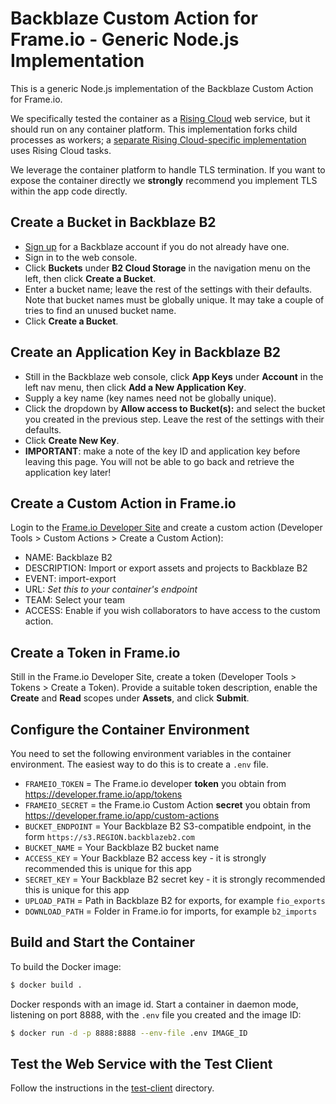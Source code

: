 # Backblaze Custom Action for Frame.io - Generic Node.js Implementation

This is a generic Node.js implementation of the Backblaze Custom Action for Frame.io.

We specifically tested the container as a [Rising Cloud](https://risingcloud.com/) web service, but it should run on any container platform. This implementation forks child processes as workers; a [separate Rising Cloud-specific implementation](../node-risingcloud) uses Rising Cloud tasks. 

We leverage the container platform to handle TLS termination. If you want to expose the container directly we **strongly** recommend you implement TLS within the app code directly. 

## Create a Bucket in Backblaze B2

- [Sign up](https://www.backblaze.com/b2/sign-up.html?referrer=nopref) for a Backblaze account if you do not already have one.
- Sign in to the web console.
- Click **Buckets** under **B2 Cloud Storage** in the navigation menu on the left, then click **Create a Bucket**.
- Enter a bucket name; leave the rest of the settings with their defaults. Note that bucket names must be globally unique. It may take a couple of tries to find an unused bucket name.
- Click **Create a Bucket**.

## Create an Application Key in Backblaze B2

- Still in the Backblaze web console, click **App Keys** under **Account** in the left nav menu, then click **Add a New Application Key**.
- Supply a key name (key names need not be globally unique).
- Click the dropdown by **Allow access to Bucket(s):** and select the bucket you created in the previous step. Leave the rest of the settings with their defaults.
- Click **Create New Key**.
- **IMPORTANT**: make a note of the key ID and application key before leaving this page. You will not be able to go back and retrieve the application key later!

## Create a Custom Action in Frame.io

Login to the [Frame.io Developer Site](https://developer.frame.io/) and create a custom action (Developer Tools > Custom Actions > Create a Custom Action):

- NAME: Backblaze B2
- DESCRIPTION: Import or export assets and projects to Backblaze B2
- EVENT: import-export
- URL: *Set this to your container's endpoint*
- TEAM: Select your team
- ACCESS: Enable if you wish collaborators to have access to the custom action.

## Create a Token in Frame.io

Still in the Frame.io Developer Site, create a token (Developer Tools > Tokens > Create a Token). Provide a suitable token description, enable the **Create** and **Read** scopes under **Assets**, and click **Submit**.

## Configure the Container Environment

You need to set the following environment variables in the container environment. The easiest way to do this is to create a `.env` file.

- `FRAMEIO_TOKEN` = The Frame.io developer **token** you obtain from https://developer.frame.io/app/tokens
- `FRAMEIO_SECRET` = the Frame.io Custom Action **secret** you obtain from https://developer.frame.io/app/custom-actions
- `BUCKET_ENDPOINT` = Your Backblaze B2 S3-compatible endpoint, in the form `https://s3.REGION.backblazeb2.com`
- `BUCKET_NAME` = Your Backblaze B2 bucket name
- `ACCESS_KEY` = Your Backblaze B2 access key - it is strongly recommended this is unique for this app
- `SECRET_KEY` = Your Backblaze B2 secret key - it is strongly recommended this is unique for this app
- `UPLOAD_PATH` = Path in Backblaze B2 for exports, for example `fio_exports`
- `DOWNLOAD_PATH` = Folder in Frame.io for imports, for example `b2_imports`

## Build and Start the Container

To build the Docker image:

```bash
$ docker build .
```

Docker responds with an image id. Start a container in daemon mode, listening on port 8888, with the `.env` file you created and the image ID:
```bash
$ docker run -d -p 8888:8888 --env-file .env IMAGE_ID
```

## Test the Web Service with the Test Client

Follow the instructions in the [test-client](../test-client) directory.
